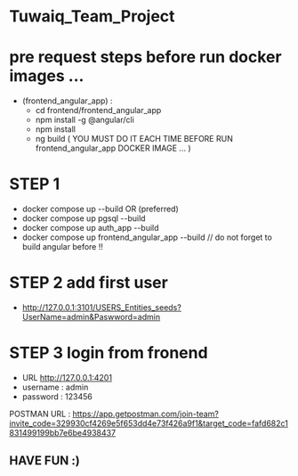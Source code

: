 # Tuwaiq_Team_Project

# pre request steps before run docker images ...
- (frontend_angular_app) :
    - cd frontend/frontend_angular_app
    - npm install -g @angular/cli
    - npm install
    - ng build ( YOU MUST DO IT EACH TIME BEFORE RUN frontend_angular_app DOCKER IMAGE ... )

# STEP 1 
- docker compose up --build
OR (preferred)
- docker compose up pgsql  --build  
- docker compose up auth_app  --build  
- docker compose up frontend_angular_app  --build   // do not forget to build angular before !!

# STEP 2 add first user
- http://127.0.0.1:3101/USERS_Entities_seeds?UserName=admin&Paswword=admin

# STEP 3 login from fronend   
- URL http://127.0.0.1:4201
- username : admin
- password : 123456


POSTMAN URL : https://app.getpostman.com/join-team?invite_code=329930cf4269e5f653dd4e73f426a9f1&target_code=fafd682c1831499199bb7e6be4938437

##  HAVE FUN :) 